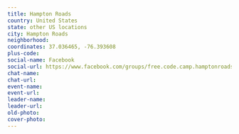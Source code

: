 ```yaml
---
title: Hampton Roads
country: United States
state: other US locations
city: Hampton Roads
neighborhood: 
coordinates: 37.036465, -76.393608
plus-code:
social-name: Facebook
social-url: https://www.facebook.com/groups/free.code.camp.hamptonroads
chat-name:
chat-url:
event-name:
event-url:
leader-name:
leader-url:
old-photo: 
cover-photo:
---
```

